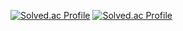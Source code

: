 [![Solved.ac Profile](http://mazassumnida.wtf/api/v2/generate_badge?boj=urin6695)](https://solved.ac/urin6695/)
[![Solved.ac Profile](http://mazassumnida.wtf/api/generate_badge?boj=urin6695)](https://solved.ac/urin6695/)

<!---
PolarisSoda/PolarisSoda is a ✨ special ✨ repository because its `README.md` (this file) appears on your GitHub profile.
You can click the Preview link to take a look at your changes.
--->
